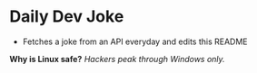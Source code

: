 
# Daily Dev Joke

- Fetches a joke from an API everyday and edits this README

**Why is Linux safe?**
*Hackers peak through Windows only.*